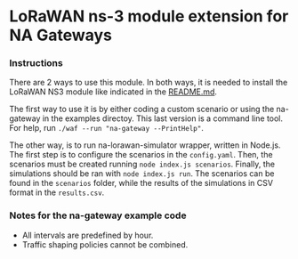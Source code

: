 # LoRaWAN ns-3 module extension for NA Gateways #

### Instructions

There are 2 ways to use this module. In both ways, it is needed to install the LoRaWAN NS3 module like indicated in the [README.md](./README.md).

The first way to use it is by either coding a custom scenario or using the na-gateway in the examples directoy. This last version is a command line tool. For help, run `./waf --run "na-gateway --PrintHelp"`.

The other way, is to run na-lorawan-simulator wrapper, written in Node.js. The first step is to configure the scenarios in the `config.yaml`. Then, the scenarios must be created running `node index.js scenarios`. Finally, the simulations should be ran with `node index.js run`. The scenarios can be found in the `scenarios` folder, while the results of the simulations in CSV format in the `results.csv`.

### Notes for the na-gateway example code

* All intervals are predefined by hour.
* Traffic shaping policies cannot be combined. 
